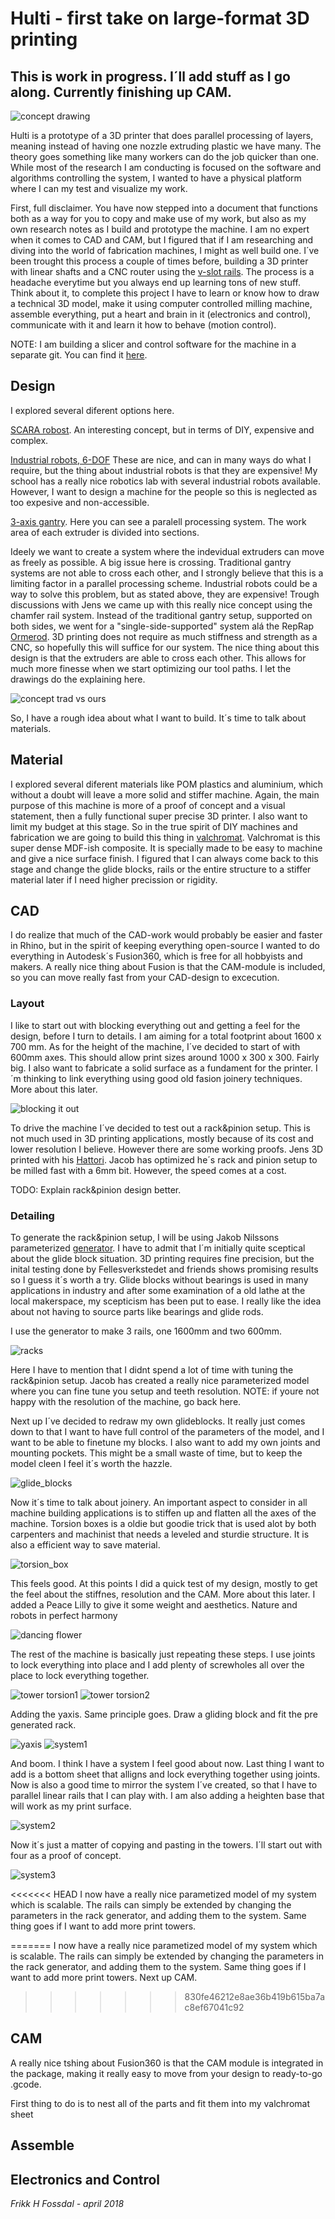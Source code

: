 # Hulti - first take on large-format 3D printing 
## This is work in progress. I´ll add stuff as I go along. Currently finishing up CAM.

![concept drawing](img/Concept/concept_drawing-01.png)

Hulti is a prototype of a 3D printer that does parallel processing of layers, meaning instead of having one nozzle extruding plastic we have many. The theory goes something like many workers can do the job quicker than one. While most of the research I am conducting is focused on the software and algorithms controlling the system, I wanted to have a physical platform where I can my test and visualize my work. 

First, full disclaimer. You have now stepped into a document that functions both as a way for you to copy and make use of my work,  but also as my own research notes as I build and prototype the machine. I am no expert when it comes to CAD and CAM, but I figured that if I am researching and diving into the world of fabrication machines, I might as well build one. I´ve been trought this process a couple of times before, building a 3D printer with linear shafts and a CNC router using the [v-slot rails](http://openbuildspartstore.com/v-slot-20x80-linear-rail/). The process is a headache everytime but you always end up learning tons of new stuff. Think about it, to complete this project I have to learn or know how to draw a technical 3D model, make it using computer controlled milling machine, assemble everything, put a heart and brain in it (electronics and control), communicate with it and learn it how to behave (motion control). 

NOTE: I am building a slicer and control software for the machine in a separate git. You can find it [here](https://github.com/frikkfossdal/fluffy-octo-potato).

## Design

I explored several diferent options here. 

[SCARA robost](https://en.wikipedia.org/wiki/SCARA).
An interesting concept, but in terms of DIY, expensive and complex. 

[Industrial robots, 6-DOF](http://new.abb.com/products/robotics/industrial-robots/irb-6700)
These are nice, and can in many ways do what I require, but the thing about industrial robots is that they are expensive!  My school has a really nice robotics lab 
with several industrial robots available. However, I want to design a machine for the people so this is neglected as too expesive and non-accessible. 

[3-axis gantry](https://www.youtube.com/watch?v=SuOIWfGuqVk).
Here you can see a paralell processing system. The work area of each extruder is divided into sections. 

Ideely we want to create a system where the indevidual extruders can move as freely as possible. A big issue here is crossing. Traditional gantry systems 
are not able to cross each other, and I strongly believe that this is a limiting factor in a parallel processing scheme.  Industrial robots could be a way to solve this problem, but as stated above, they are expensive! 
Trough discussions with Jens we came up with this really nice concept using the chamfer rail system. Instead of the traditional gantry setup, supported on both sides, we went for a "single-side-supported" system alá the RepRap
[Ormerod](https://www.3dhubs.com/3d-printers/ormerod). 3D printing does not require as much stiffness and strength as a CNC, so hopefully this will suffice for our system. The nice thing about this design is that the extruders are able to cross each other. 
This allows for much more finesse when we start optimizing our tool paths.  I let the drawings do the explaining here.

![concept trad vs ours](img/Concept/concept_drawing-02.png)

So, I have a rough idea about what I want to build. It´s time to talk about materials. 

## Material

I explored several diferent materials like POM plastics and aluminium, which without a doubt will leave a more solid and stiffer machine.  Again, the main purpose of this machine is more of a proof of concept and a visual statement, then a fully functional super precise 3D printer. I also want to limit my budget at this stage. So in the true spirit of DIY machines and fabrication we are going to build this thing in  [valchromat](http://www.valchromat.pt).  Valchromat is this super dense MDF-ish composite. It is specially made to be easy to machine and give a nice surface finish. I figured that I can always come back to this stage and change the glide blocks, rails or the entire structure to a stiffer material later if I need higher precission or rigidity. 

## CAD 

I do realize that much of the CAD-work would probably be easier and faster in Rhino, but in the spirit of keeping everything open-source I wanted to do everything in Autodesk´s Fusion360, which is free for all hobbyists and makers. A really nice thing about Fusion is that the CAM-module is included, so you can move really fast from your CAD-design to excecution. 

###  Layout 

I like to start out with blocking everything out and getting a feel for the design, before I turn to details. I am aiming for a total footprint about 1600 x 700 mm.  As for the height of the machine, I´ve decided to start of with 600mm axes. This should allow print sizes around 1000 x 300 x 300. Fairly big. I also want to fabricate a solid surface as a fundament for the printer.  I´m thinking to link everything using good old fasion joinery techniques. More about this later. 

![blocking it out](img/CAD/cad1_blocking.png)

To drive the machine I´ve decided to test out a rack&pinion setup. This is not much used in 3D printing applications, mostly because of its cost and lower resolution I believe. However there are some working proofs. Jens 3D printed with his [Hattori](https://github.com/fellesverkstedet/fabricatable-machines/tree/master/hattori-small-format-cnc). Jacob has optimized he´s rack and pinion setup to be milled fast with a 6mm bit. However, the speed comes at a cost. 

TODO: Explain rack&pinion design better. 

### Detailing

To generate the rack&pinion setup, I will be using Jakob Nilssons parameterized [generator](https://github.com/fellesverkstedet/fabricatable-machines/tree/master/chamferrail).  I have to admit that I´m initially quite sceptical about the glide block situation. 3D printing requires fine precision, but the inital testing done by Fellesverkstedet and friends shows promising results so I guess it´s worth a try. Glide blocks without bearings is used in many applications in industry and after some examination of a old lathe at the local makerspace, my scepticism has been put to ease. I really like the idea about not having to source parts like bearings and glide rods. 

I use the generator to make 3 rails, one 1600mm and two 600mm. 


![racks](img/CAD/cad2_racks.png)


Here I have to mention that I didnt spend a lot of time with tuning the rack&pinion setup. Jacob has created a really nice parameterized model where you can fine tune you setup and teeth resolution. 
NOTE: if youre not happy with the resolution of the machine, go back here. 


Next up I´ve decided to redraw my own glideblocks. It really just comes down to that I want to have full control of the parameters of the model, and I want to be able to finetune my blocks. I also want to add my own joints and mounting pockets. This might be a small waste of time, but to keep the model cleen I feel it´s worth the hazzle. 
 

![glide_blocks](img/CAD/cad3_glideBlocks.png)


Now it´s time to talk about joinery. An important aspect to consider in all machine building applications is to stiffen up and flatten all the axes of the machine. Torsion boxes is a oldie but goodie trick that is used alot by both carpenters and machinist that needs a leveled and sturdie structure. It is also a efficient way to save material. 


![torsion_box](img/CAD/cad4_torsionbox.png)


This feels good. At this points I did a quick test of my design, mostly to get the feel about the stiffnes, resolution and the CAM. More about this later.  I added a Peace Lilly to give it some weight and aesthetics. Nature and robots in perfect harmony


![dancing flower](img/CAD/cad5_danceOfTheLilly.gif)


The rest of the machine is basically just repeating these steps. I use joints to lock everything into place and I add plenty of screwholes all over the place to lock everything together. 


![tower torsion1](img/CAD/cad6_twr_torsion1.png)
![tower torsion2](img/CAD/cad7_twr_torsion2.png)


Adding the yaxis. Same principle goes. Draw a gliding block and fit the pre generated rack. 


![yaxis](img/CAD/cad8_yaxis.png)
![system1](img/CAD/cad9_system1.png)

And boom. I think I have a system I feel good about now. Last thing I want to add is a bottom sheet that alligns and lock everything together using joints.  Now is also a good time to mirror the system I´ve created, so that I have to parallel linear rails that I can play with. I am also adding a heighten base that will work as my print surface. 

![system2](img/CAD/cad10_system2.png)

Now it´s just a matter of copying and pasting in the towers. I´ll start out with four as a proof of concept. 

![system3](img/CAD/cad11_system3.png)

<<<<<<< HEAD
I now have a really nice parametized model of my system which is scalable. The rails can simply be extended by changing the parameters in the rack generator, and adding them to the system. Same thing goes if I want to add more print towers. 

=======
I now have a really nice parametized model of my system which is scalable. The rails can simply be extended by changing the parameters in the rack generator, and adding them to the system. Same thing goes if I want to add more print towers.  Next up CAM. 
>>>>>>> 830fe46212e8ae36b419b615ba7ac8ef67041c92

## CAM

A really nice tshing about Fusion360 is that the CAM module is integrated in the package, making it really easy to move from your design to ready-to-go .gcode. 

First thing to do is to nest all of the parts and fit them into my valchromat sheet

## Assemble 

## Electronics and Control 



*Frikk H Fossdal - april 2018*


